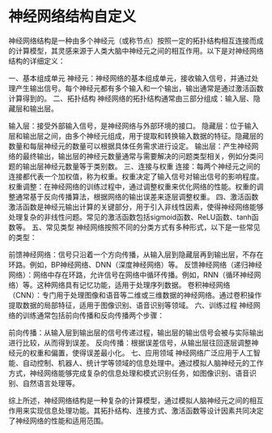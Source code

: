 # 神经网络结构自定义

神经网络结构是一种由多个神经元（或称节点）按照一定的拓扑结构相互连接而成的计算模型，其灵感来源于人类大脑中神经元之间的相互作用。以下是对神经网络结构的详细定义：

一、基本组成单元
神经元：神经网络的基本组成单元，接收输入信号，并通过处理产生输出信号。每个神经元都有多个输入和一个输出，输出通常是通过激活函数计算得到的。
二、拓扑结构
神经网络的拓扑结构通常由三部分组成：输入层、隐藏层和输出层。

输入层：接受外部输入信号，是神经网络与外部环境的接口。
隐藏层：位于输入层和输出层之间，由多个神经元组成，用于提取和转换输入数据的特征。隐藏层的数量和每层神经元的数量可以根据具体任务需求进行设定。
输出层：产生神经网络的最终输出，输出层的神经元数量通常与需要解决的问题类型相关，例如分类问题的输出层神经元数量等于类别数。
三、连接与权重
连接：每两个神经元之间的连接都代表一个加权值，称为权重。权重决定了输入信号对输出信号的影响程度。
权重调整：在神经网络的训练过程中，通过调整权重来优化网络的性能。权重的调整通常基于反向传播算法，根据网络的输出误差来逐层调整权重。
四、激活函数
激活函数是神经元输出计算的关键部分，用于引入非线性因素，使得神经网络能够处理复杂的非线性问题。常见的激活函数包括sigmoid函数、ReLU函数、tanh函数等。
五、常见类型
神经网络按照不同的分类方式有多种形式，以下是一些常见的类型：

前馈神经网络：信号只沿着一个方向传播，从输入层到隐藏层再到输出层，不存在环路。例如，BP神经网络、DNN（深度神经网络）等。
反馈神经网络（递归神经网络）：网络中存在环路，允许信号在网络中循环传播。例如，RNN（循环神经网络）等。这种网络具有记忆功能，适用于处理序列数据。
卷积神经网络（CNN）：专门用于处理图像和语音等二维或三维数据的神经网络。通过卷积操作提取数据的局部特征，适用于图像识别、语音识别等领域。
六、训练过程
神经网络的训练通常包括前向传播和反向传播两个步骤：

前向传播：从输入层到输出层的信号传递过程，输出层的输出信号会被与实际输出进行比较，从而得到误差。
反向传播：根据误差信号，从输出层往回逐层调整神经元的权重和偏置，使得误差最小化。
七、应用领域
神经网络广泛应用于人工智能、自动控制、机器人、统计学等领域的信息处理中。通过模拟人脑神经元的工作方式，神经网络能够完成复杂的信息处理和模式识别任务，如图像识别、语音识别、自然语言处理等。

综上所述，神经网络结构是一种复杂的计算模型，通过模拟人脑神经元之间的相互作用来实现信息处理功能。其拓扑结构、连接方式、激活函数等设计因素共同决定了神经网络的性能和适用范围。
